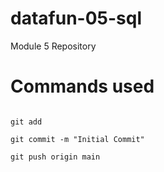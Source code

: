 # datafun-05-sql
Module 5 Repository 

# Commands used 

```

git add 

git commit -m "Initial Commit"

git push origin main

```